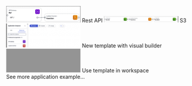 <checklist>
	<div class="theme-picker-row">
		<checkbox when-checked="command:aws.toolkit.lambda.setWalkthroughToAPI" checked-on="aws.toolkit.lambda.walkthroughSelected == 'API'">
			<img width="200" src="./API.png"/>
			Rest API
		</checkbox>
		<checkbox when-checked="command:aws.toolkit.lambda.setWalkthroughToS3" checked-on="aws.toolkit.lambda.walkthroughSelected == 'S3'">
			<img width="200" src="./S3.png"/>
			S3
		</checkbox>
	</div>
	<div class="theme-picker-row">
		<checkbox when-checked="command:aws.toolkit.lambda.setWalkthroughToVisual" checked-on="aws.toolkit.lambda.walkthroughSelected == 'Visual'">
			<img width="200" src="./AppComposer.png"/>
			New template with visual builder
		</checkbox>
		<checkbox when-checked="command:aws.toolkit.lambda.setWalkthroughToCustomTemplate" checked-on="aws.toolkit.lambda.walkthroughSelected == 'CustomTemplate'">
			<img width="200" src="./CustomTemplate.png"/>
			Use template in workspace
		</checkbox>
	</div>
</checklist>
<checkbox class="theme-picker-link" when-checked="command:aws.lambda.createNewSamApp" checked-on="false">
	See more application example...
</checkbox>
